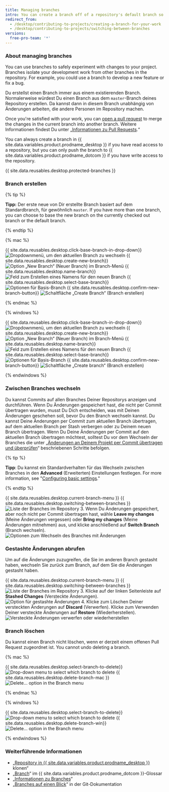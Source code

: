 ```yaml
---
title: Managing branches
intro: You can create a branch off of a repository's default branch so you can safely experiment with changes.
redirect_from:
  - /desktop/contributing-to-projects/creating-a-branch-for-your-work
  - /desktop/contributing-to-projects/switching-between-branches
versions:
  free-pro-team: '*'
---
```


### About managing branches
You can use branches to safely experiment with changes to your project. Branches isolate your development work from other branches in the repository. For example, you could use a branch to develop a new feature or fix a bug.

Du erstellst einen Branch immer aus einem existierenden Branch. Normalerweise würdest Du einen Branch aus dem `master`-Branch deines Repository erstellen. Da kannst dann in diesem Branch unabhängig von Änderungen arbeiten, die andere Personen im Repository machen.

Once you're satisfied with your work, you can [open a pull request](/desktop/contributing-to-projects/creating-an-issue-or-pull-request) to merge the changes in the current branch into another branch. Weitere Informationen findest Du unter „[Informationen zu Pull Requests](/articles/about-pull-requests).“

You can always create a branch in {{ site.data.variables.product.prodname_desktop }} if you have read access to a repository, but you can only push the branch to {{ site.data.variables.product.prodname_dotcom }} if you have write access to the repository.

{{ site.data.reusables.desktop.protected-branches }}

### Branch erstellen

{% tip %}

**Tipp:** Der erste neue von Dir erstellte Branch basiert auf dem Standardbranch, für gewöhnlich `master`. If you have more than one branch, you can choose to base the new branch on the currently checked out branch or the default branch.

{% endtip %}

{% mac %}

{{ site.data.reusables.desktop.click-base-branch-in-drop-down}}
  ![Dropdownmenü, um den aktuellen Branch zu wechseln](/assets/images/help/desktop/click-branch-in-drop-down-mac.png)
{{ site.data.reusables.desktop.create-new-branch}}
  ![Option „New Branch“ (Neuer Branch) im Branch-Menü](/assets/images/help/desktop/new-branch-button-mac.png)
{{ site.data.reusables.desktop.name-branch}}
  ![Feld zum Erstellen eines Namens für den neuen Branch](/assets/images/help/desktop/create-branch-name-mac.png)
{{ site.data.reusables.desktop.select-base-branch}}
  ![Optionen für Basis-Branch](/assets/images/help/desktop/create-branch-choose-branch-mac.png)
{{ site.data.reusables.desktop.confirm-new-branch-button}}
  ![Schaltfläche „Create Branch“ (Branch erstellen)](/assets/images/help/desktop/create-branch-button-mac.png)

{% endmac %}

{% windows %}

{{ site.data.reusables.desktop.click-base-branch-in-drop-down}}
  ![Dropdownmenü, um den aktuellen Branch zu wechseln](/assets/images/help/desktop/click-branch-in-drop-down-win.png)
{{ site.data.reusables.desktop.create-new-branch}}
  ![Option „New Branch“ (Neuer Branch) im Branch-Menü](/assets/images/help/desktop/new-branch-button-win.png)
{{ site.data.reusables.desktop.name-branch}}
  ![Feld zum Erstellen eines Namens für den neuen Branch](/assets/images/help/desktop/create-branch-name-win.png)
{{ site.data.reusables.desktop.select-base-branch}}
  ![Optionen für Basis-Branch](/assets/images/help/desktop/create-branch-choose-branch-win.png)
{{ site.data.reusables.desktop.confirm-new-branch-button}}
  ![Schaltfläche „Create branch“ (Branch erstellen)](/assets/images/help/desktop/create-branch-button-win.png)

{% endwindows %}

### Zwischen Branches wechseln
Du kannst Commits auf allen Branches Deiner Repositorys anzeigen und durchführen. Wenn Du Änderungen gespeichert hast, die nicht per Commit übertragen wurden, musst Du Dich entscheiden, was mit Deinen Änderungen geschehen soll, bevor Du den Branch wechseln kannst. Du kannst Deine Änderungen per Commit zum aktuellen Branch übertragen, auf dem aktuellen Branch per Stash verbergen oder zu Deinem neuen Branch übertragen. Wenn Du Deine Änderungen per Commit auf den aktuellen Branch übertragen möchtest, solltest Du vor dem Wechseln der Branches die unter „[Änderungen an Deinem Projekt per Commit übertragen und überprüfen](/desktop/contributing-to-projects/committing-and-reviewing-changes-to-your-project)“ beschriebenen Schritte befolgen.

{% tip %}

**Tipp**: Du kannst ein Standardverhalten für das Wechseln zwischen Branches in den **Advanced** (Erweiterten) Einstellungen festlegen. For more information, see "[Configuring basic settings](/desktop/getting-started-with-github-desktop/configuring-basic-settings)."

{% endtip %}

{{ site.data.reusables.desktop.current-branch-menu }}
{{ site.data.reusables.desktop.switching-between-branches }}
  ![Liste der Branches im Repository](/assets/images/help/desktop/click-branch-in-drop-down-mac.png)
3. Wenn Du Änderungen gespeichert, aber noch nicht per Commit übertragen hast, wähle **Leave my changes** (Meine Änderungen vergessen) oder **Bring my changes** (Meine Änderungen mitnehmen) aus, und klicke anschließend auf **Switch Branch** (Branch wechseln). ![Optionen zum Wechseln des Branches mit Änderungen](/assets/images/help/desktop/stash-changes-options.png)

### Gestashte Änderungen abrufen
Um auf die Änderungen zuzugreifen, die Sie im anderen Branch gestasht haben, wechseln Sie zurück zum Branch, auf dem Sie die Änderungen gestasht haben.

{{ site.data.reusables.desktop.current-branch-menu }}
{{ site.data.reusables.desktop.switching-between-branches }}
  ![Liste der Branches im Repository](/assets/images/help/desktop/click-branch-in-drop-down-mac.png)
3. Klicke auf der linken Seitenleiste auf **Stashed Changes** (Versteckte Änderungen). ![Option für gestashte Änderungen](/assets/images/help/desktop/stashed-changes.png)
4. Klicke zum Löschen Deiner versteckten Änderungen auf **Discard** (Verwerfen). Klicke zum Verwenden Deiner versteckte Änderungen auf **Restore** (Wiederherstellen). ![Versteckte Änderungen verwerfen oder wiederherstellen](/assets/images/help/desktop/discard-restore-stash-buttons.png)

### Branch löschen

Du kannst einen Branch nicht löschen, wenn er derzeit einem offenen Pull Request zugeordnet ist. You cannot undo deleting a branch.

{% mac %}

{{ site.data.reusables.desktop.select-branch-to-delete}}
  ![Drop-down menu to select which branch to delete](/assets/images/help/desktop/select-branch-to-delete.png)
{{ site.data.reusables.desktop.delete-branch-mac }}
  ![Delete... option in the Branch menu](/assets/images/help/desktop/delete-branch-mac.png)

{% endmac %}

{% windows %}

{{ site.data.reusables.desktop.select-branch-to-delete}}
  ![Drop-down menu to select which branch to delete](/assets/images/help/desktop/select-branch-to-delete.png)
{{ site.data.reusables.desktop.delete-branch-win}}
  ![Delete... option in the Branch menu](/assets/images/help/desktop/delete-branch-win.png)

{% endwindows %}

### Weiterführende Informationen

- „[Repository in {{ site.data.variables.product.prodname_desktop }}](/desktop/guides/contributing-to-projects/cloning-a-repository-from-github-to-github-desktop) klonen“
- „[Branch](/articles/github-glossary/#branch)“ im {{ site.data.variables.product.prodname_dotcom }}-Glossar
- „[Informationen zu Branches](/articles/about-branches)“
- „[Branches auf einen Blick](https://git-scm.com/book/en/v2/Git-Branching-Branches-in-a-Nutshell)“ in der Git-Dokumentation

